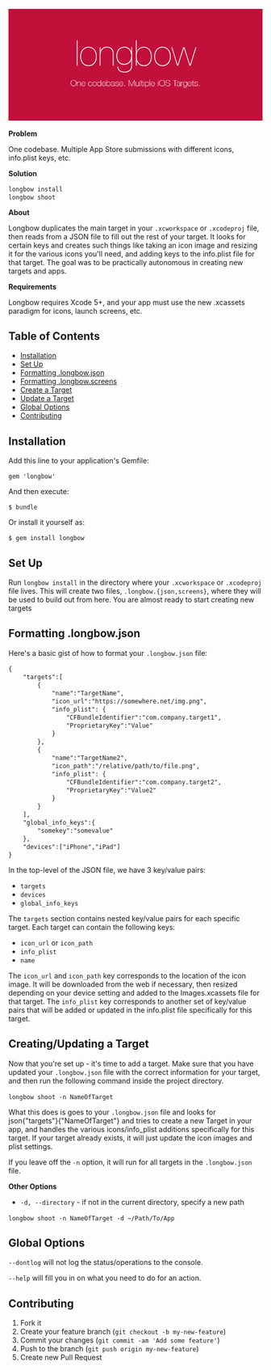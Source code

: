 ![banner](resources/banner.png)

**Problem**

One codebase. Multiple App Store submissions with different icons, info.plist keys, etc.

**Solution**

```
longbow install
longbow shoot
```

**About**

Longbow duplicates the main target in your `.xcworkspace` or `.xcodeproj` file, then reads from a JSON file to fill out the rest of your target. It looks for certain keys and creates such things like taking an icon image and resizing it for the various icons you'll need, and adding keys to the info.plist file for that target. The goal was to be practically autonomous in creating new targets and apps.

**Requirements**

Longbow requires Xcode 5+, and your app must use the new .xcassets paradigm for icons, launch screens, etc.

## Table of Contents

* [Installation](#installation)
* [Set Up](#set-up)
* [Formatting .longbow.json](#formatting-longbow-json)
* [Formatting .longbow.screens](#formatting-longbow-screens)
* [Create a Target](#create-a-target)
* [Update a Target](#update-a-target)
* [Global Options](#global-options)
* [Contributing](#contributing)

## Installation

Add this line to your application's Gemfile:

    gem 'longbow'

And then execute:

    $ bundle

Or install it yourself as:

    $ gem install longbow

## Set Up

Run `longbow install` in the directory where your `.xcworkspace` or `.xcodeproj` file lives. This will create two files, `.longbow.{json,screens}`, where they will be used to build out from here. You are almost ready to start creating new targets

## Formatting .longbow.json

Here's a basic gist of how to format your `.longbow.json` file:

```
{
	"targets":[
		{
			"name":"TargetName",
			"icon_url":"https://somewhere.net/img.png",
			"info_plist": {
        		"CFBundleIdentifier":"com.company.target1",
            	"ProprietaryKey":"Value"
      		}
		},
		{
			"name":"TargetName2",
			"icon_path":"/relative/path/to/file.png",
			"info_plist": {
        		"CFBundleIdentifier":"com.company.target2",
            	"ProprietaryKey":"Value2"
      		}
		}
	],
 	"global_info_keys":{
 		"somekey":"somevalue"
 	},
    "devices":["iPhone","iPad"]
}
```

In the top-level of the JSON file, we have 3 key/value pairs:

* `targets`
* `devices`
* `global_info_keys`

The `targets` section contains nested key/value pairs for each specific target. Each target can contain the following keys:

* `icon_url` or `icon_path`
* `info_plist`
* `name`

The `icon_url` and `icon_path` key corresponds to the location of the icon image. It will be downloaded from the web if necessary, then resized depending on your device setting and added to the Images.xcassets file for that target. The `info_plist` key corresponds to another set of key/value pairs that will be added or updated in the info.plist file specifically for this target.

## Creating/Updating a Target

Now that you're set up - it's time to add a target. Make sure that you have updated your `.longbow.json` file with the correct information for your target, and then run the following command inside the project directory.

`longbow shoot -n NameOfTarget`

What this does is goes to your `.longbow.json` file and looks for json{"targets"}{"NameOfTarget"} and tries to create a new Target in your app, and handles the various icons/info_plist additions specifically for this target. If your target already exists, it will just update the icon images and plist settings.

If you leave off the `-n` option, it will run for all targets in the `.longbow.json` file.

**Other Options**

* `-d, --directory` - if not in the current directory, specify a new path

`longbow shoot -n NameOfTarget -d ~/Path/To/App`

## Global Options

`--dontlog` will not log the status/operations to the console.

`--help` will fill you in on what you need to do for an action.

## Contributing

1. Fork it
2. Create your feature branch (`git checkout -b my-new-feature`)
3. Commit your changes (`git commit -am 'Add some feature'`)
4. Push to the branch (`git push origin my-new-feature`)
5. Create new Pull Request

